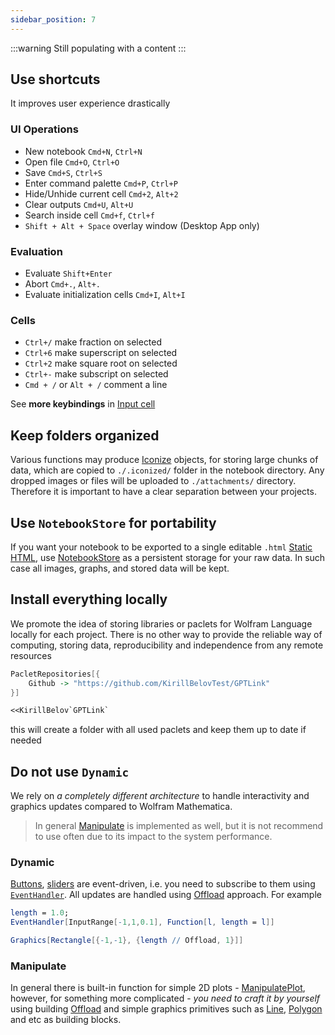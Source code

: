 ```yaml
---
sidebar_position: 7
---
```

:::warning
Still populating with a content
:::


## Use shortcuts
It improves user experience drastically
### UI Operations
- New notebook `Cmd+N`, `Ctrl+N`
- Open file `Cmd+O`, `Ctrl+O`
- Save `Cmd+S`, `Ctrl+S`
- Enter command palette `Cmd+P`, `Ctrl+P` 
- Hide/Unhide current cell `Cmd+2`, `Alt+2`
- Clear outputs `Cmd+U`, `Alt+U`
- Search inside cell `Cmd+f`, `Ctrl+f`
- `Shift + Alt + Space` overlay window (Desktop App only)

### Evaluation
- Evaluate `Shift+Enter`
- Abort `Cmd+.`, `Alt+.`
- Evaluate initialization cells `Cmd+I`, `Alt+I`

### Cells
- `Ctrl+/` make fraction on selected
- `Ctrl+6` make superscript on selected
- `Ctrl+2` make square root on selected
- `Ctrl+-` make subscript on selected
- `Cmd + /` or `Alt + /` comment a line

See __more keybindings__ in [Input cell](frontend/Cell%20types/Input%20cell.md)


## Keep folders organized
Various functions may produce [Iconize](frontend/Reference/Formatting/Iconize.md) objects, for storing large chunks of data, which are copied to `./.iconized/` folder in the notebook directory. Any dropped images or files will be uploaded to `./attachments/` directory. Therefore it is important to have a clear separation between your projects.

## Use `NotebookStore` for portability 
If you want your notebook to be exported to a single editable `.html` [Static HTML](frontend/Exporting/Static%20HTML.md), use [NotebookStore](frontend/Reference/Cells%20and%20Notebook/NotebookStore.md) as a persistent storage for your raw data. In such case all images, graphs, and stored data will be kept.

## Install everything locally
We promote the idea of storing libraries or paclets for Wolfram Language locally for each project. There is no other way to provide the reliable way of computing, storing data, reproducibility and independence from any remote resources

```mathematica title="example of a built-in package manager"
PacletRepositories[{
    Github -> "https://github.com/KirillBelovTest/GPTLink"
}]

<<KirillBelov`GPTLink`
```

this will create a folder with all used paclets and keep them up to date if needed

## Do not use `Dynamic`
We rely on *a completely different architecture* to handle interactivity and graphics updates compared to Wolfram Mathematica. 

> In general [Manipulate](frontend/Reference/Interpreter/Manipulate.md) is implemented as well, but it is not recommend to use often due to its impact to the system performance.

### Dynamic
[Buttons](frontend/Reference/GUI/InputButton.md), [sliders](frontend/Reference/GUI/InputRange.md) are event-driven, i.e. you need to subscribe to them using [`EventHandler`](frontend/Reference/Misc/Events.md#`EventHandler`). All updates are handled using [Offload](frontend/Reference/Interpreter/Offload.md) approach. For example

```mathematica
length = 1.0;
EventHandler[InputRange[-1,1,0.1], Function[l, length = l]]

Graphics[Rectangle[{-1,-1}, {length // Offload, 1}]]
```

### Manipulate
In general there is built-in function for simple 2D plots - [ManipulatePlot](frontend/Reference/Plotting%20Functions/ManipulatePlot.md), however, for something more complicated - *you need to craft it by yourself* using building [Offload](frontend/Reference/Interpreter/Offload.md) and simple graphics primitives such as [Line](frontend/Reference/Graphics3D/Line.md), [Polygon](frontend/Reference/Graphics3D/Polygon.md) and etc as building blocks.



